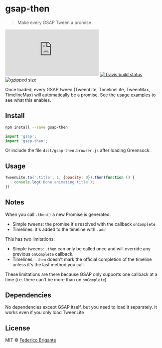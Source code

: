 # gsap-then

> Make every GSAP Tween a promise

[![gzipped size](https://badges.herokuapp.com/size/github/bfred-it/gsap-then/master/dist/gsap-then.browser.js?gzip=true&label=gzipped%20size)](#readme)
[![Travis build status](https://api.travis-ci.org/bfred-it/gsap-then.svg?branch=master)](https://travis-ci.org/bfred-it/gsap-then)
[![gzipped size](https://img.shields.io/npm/v/gsap-then.svg)](https://www.npmjs.com/package/gsap-then) 

Once loaded, every GSAP tween (TweenLite, TimelineLite, TweenMax, TimelineMax) will automatically be a promise. See the [usage examples](#usage) to see what this enables.

## Install

```sh
npm install --save gsap-then
```

```js
import 'gsap';
import 'gsap-then';
```

Or include the file `dist/gsap-then.browser.js` after loading Greensock.

## Usage

```js
TweenLite.to('.title', 1, {opacity: 0}).then(function () {
	console.log('Done animating title');
})
```

## Notes

When you call `.then()` a new Promise is generated. 

- Simple tweens: the promise it's resolved with the callback `onComplete`
- Timelines: it's added to the timeline with `.add`

This has two limitations:

- Simple tweens: `.then` can only be called once and will override any previous `onComplete` callback.
- Timelines: `.then` doesn't mark the official completion of the timeline unless it's the last method you call.

These limitations are there because GSAP only supports one callback at a time (i.e. there can't be more than on `onComplete`).

## Dependencies

No dependencies except GSAP itself, but you need to load it separately. It works even if you only load TweenLite

## License

MIT © [Federico Brigante](http://twitter.com/bfred_it)

